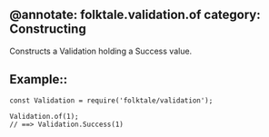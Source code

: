 @annotate: folktale.validation.of
category: Constructing
---

Constructs a Validation holding a Success value.

## Example::

    const Validation = require('folktale/validation');

    Validation.of(1);
    // ==> Validation.Success(1)